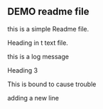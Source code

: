 ## DEMO readme file

this is a simple Readme file.

Heading in t text file.

this is a log message

Heading 3

This is bound to cause trouble

adding a new line
